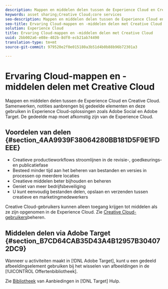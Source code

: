 ```yaml
---
description: Mappen en middelen delen tussen de Experience Cloud en Creative Cloud. Samenwerken, notities aanbrengen bij gedeelde elementen en deze gebruiken in Experience Cloud-oplossingen zoals Adobe Social en Adobe Target. De gedeelde map moet afkomstig zijn van de Experience Cloud.
keywords: asset sharing;Creative Cloud;core services
seo-description: Mappen en middelen delen tussen de Experience Cloud en Creative Cloud. Samenwerken, notities aanbrengen bij gedeelde elementen en deze gebruiken in Experience Cloud-oplossingen zoals Adobe Social en Adobe Target. De gedeelde map moet afkomstig zijn van de Experience Cloud.
seo-title: Ervaring Cloud-mappen en -middelen delen met Creative Cloud
solution: Experience Cloud
title: Ervaring Cloud-mappen en -middelen delen met Creative Cloud
uuid: 2bb002a6-e08e-402b-8df0-ecb21ab74490
translation-type: tm+mt
source-git-commit: 979520e2f0e015180a3b51d4b0b88b96b72301a3

---
```



# Ervaring Cloud-mappen en -middelen delen met Creative Cloud

Mappen en middelen delen tussen de Experience Cloud en Creative Cloud. Samenwerken, notities aanbrengen bij gedeelde elementen en deze gebruiken in Experience Cloud-oplossingen zoals Adobe Social en Adobe Target. De gedeelde map moet afkomstig zijn van de Experience Cloud.

## Voordelen van delen {#section_4AA9939F38064280BB181D5F9E1FDEEE}

* Creatieve productieworkflows stroomlijnen in de revisie-, goedkeurings- en publicatiefase
* Besteed minder tijd aan het beheren van bestanden en versies in processen op meerdere locaties
* Creatieve middelen beter bijhouden en beheren
* Geniet van meer bedrijfsbeveiliging
* U kunt eenvoudig bestanden delen, opslaan en verzenden tussen creatieve en marketingmedewerkers

Creative Cloud-gebruikers kunnen alleen toegang krijgen tot middelen als ze zijn opgenomen in de Experience Cloud. Zie [Creative Cloud-gebruikers](../experience-cloud-assets/t-admin-add-cc-user.md#task_F36D4F1D49B44F09A54F7371810D2752)beheren.

## Middelen delen via Adobe Target {#section_B7CD64CAB35D43A4B12957B304072DC9}

Wanneer u activiteiten maakt in [!DNL Adobe Target], kunt u een gedeeld afbeeldingselement gebruiken bij het wisselen van afbeeldingen in de [!UICONTROL Offertenbibliotheek].

Zie [Bibliotheek](https://docs.adobe.com/help/en/target/using/experiences/offers/manage-content.html) van Aanbiedingen in [!DNL Target] Hulp.
